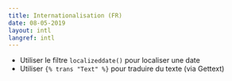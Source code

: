 ```yaml
---
title: Internationalisation (FR)
date: 08-05-2019
layout: intl
langref: intl
---
```

<!-- break -->
- Utiliser le filtre `localizeddate()` pour localiser une date
- Utiliser `{% trans "Text" %}` pour traduire du texte (via Gettext)
